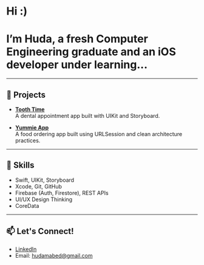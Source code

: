 # Hi :) 

# I’m Huda, a fresh Computer Engineering graduate and an iOS developer under learning...

---

## 🚀 Projects

- **[Tooth Time](https://github.com/hudamabed/ToothTime)**  
  A dental appointment app built with UIKit and Storyboard.  

- **[Yummie App](https://github.com/hudamabed/Yummie)**  
  A food ordering app built using URLSession and clean architecture practices.

---

## 🧠 Skills

- Swift, UIKit, Storyboard  
- Xcode, Git, GitHub  
- Firebase (Auth, Firestore), REST APIs  
- UI/UX Design Thinking
- CoreData 

---

## 📫 Let's Connect!

- [LinkedIn](https://www.linkedin.com/in/hudamabed/)  
- Email: hudamabed@gmail.com  
